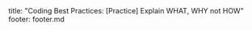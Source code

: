<frontmatter>
title: "Coding Best Practices: [Practice] Explain WHAT, WHY not HOW"
footer: footer.md
</frontmatter>

<include src="unit-inPage-asFlat.md" boilerplate />
